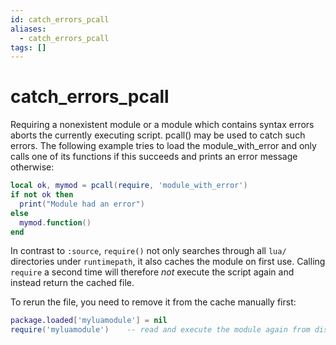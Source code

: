 ```yaml
---
id: catch_errors_pcall
aliases:
  - catch_errors_pcall
tags: []
---
```


# catch_errors_pcall

Requiring a nonexistent module or a module which contains syntax errors aborts
the currently executing script. pcall() may be used to catch such errors. The
following example tries to load the module_with_error and only calls one of
its functions if this succeeds and prints an error message otherwise:

```lua
local ok, mymod = pcall(require, 'module_with_error')
if not ok then
  print("Module had an error")
else
  mymod.function()
end
```

In contrast to `:source`, `require()` not only searches through all `lua/` directories
under `runtimepath`, it also caches the module on first use. Calling `require`
a second time will therefore _not_ execute the script again and instead return
the cached file.

To rerun the file, you need to remove it from the cache manually first:

```lua
package.loaded['myluamodule'] = nil
require('myluamodule')    -- read and execute the module again from disk
```
